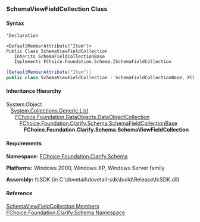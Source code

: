﻿### SchemaViewFieldCollection Class

#### Syntax

```vbnet
'Declaration

<DefaultMemberAttribute("Item")>
Public Class SchemaViewFieldCollection 
   Inherits SchemaFieldCollectionBase
   Implements FChoice.Foundation.Schema.ISchemaFieldCollection 
```

```csharp
[DefaultMemberAttribute("Item")]
public class SchemaViewFieldCollection : SchemaFieldCollectionBase, FChoice.Foundation.Schema.ISchemaFieldCollection  
```

#### Inheritance Hierarchy

System.Object  
   [System.Collections.Generic.List<T>](#)  
      [FChoice.Foundation.DataObjects.DataObjectCollection<T>](fcSDK~FChoice.Foundation.DataObjects.DataObjectCollection`1.md)  
         [FChoice.Foundation.Clarify.Schema.SchemaFieldCollectionBase](fcSDK~FChoice.Foundation.Clarify.Schema.SchemaFieldCollectionBase.md)  
            **FChoice.Foundation.Clarify.Schema.SchemaViewFieldCollection**  

#### Requirements

**Namespace:** [FChoice.Foundation.Clarify.Schema](fcSDK~FChoice.Foundation.Clarify.Schema_namespace.md)

**Platforms:** Windows 2000, Windows XP, Windows Server family

**Assembly:** fcSDK (in C:\\dovetail\\dovetail-sdk\\build\\Release\\fcSDK.dll)

#### Reference

[SchemaViewFieldCollection Members](fcSDK~FChoice.Foundation.Clarify.Schema.SchemaViewFieldCollection_members.md)  
[FChoice.Foundation.Clarify.Schema Namespace](fcSDK~FChoice.Foundation.Clarify.Schema_namespace.md)